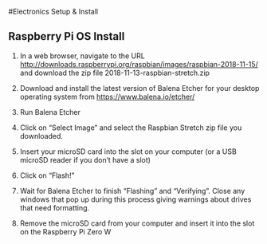 #Electronics Setup & Install
## Raspberry Pi OS Install 
1.	In a web browser, navigate to the URL http://downloads.raspberrypi.org/raspbian/images/raspbian-2018-11-15/ and download the zip file 2018-11-13-raspbian-stretch.zip
2.	Download and install the latest version of Balena Etcher for your desktop operating system from https://www.balena.io/etcher/
3.	Run Balena Etcher

4.	Click on “Select Image” and select the Raspbian Stretch zip file you downloaded.
5.	Insert your microSD card into the slot on your computer (or a USB microSD reader if you don’t have a slot)
6.	Click on “Flash!” 
7.	Wait for Balena Etcher to finish “Flashing” and “Verifying”.  Close any windows that pop up during this process giving warnings about drives that need formatting.
8.	Remove the microSD card from your computer and insert it into the slot on the Raspberry Pi Zero W
